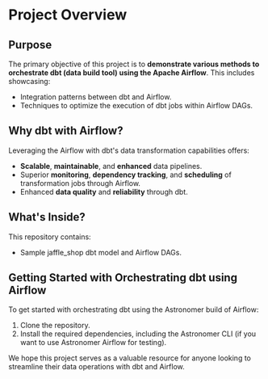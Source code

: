 # Project Overview

## Purpose

The primary objective of this project is to **demonstrate various methods to orchestrate dbt (data build tool) using the Apache Airflow**. This includes showcasing:

- Integration patterns between dbt and Airflow.
- Techniques to optimize the execution of dbt jobs within Airflow DAGs.

## Why dbt with Airflow?

Leveraging the Airflow with dbt's data transformation capabilities offers:

- **Scalable**, **maintainable**, and **enhanced** data pipelines.
- Superior **monitoring**, **dependency tracking**, and **scheduling** of transformation jobs through Airflow.
- Enhanced **data quality** and **reliability** through dbt.

## What's Inside?

This repository contains:

- Sample jaffle_shop dbt model and Airflow DAGs.

## Getting Started with Orchestrating dbt using Airflow

To get started with orchestrating dbt using the Astronomer build of Airflow:

1. Clone the repository.
2. Install the required dependencies, including the Astronomer CLI (if you want to use Astronomer Airflow for testing).

We hope this project serves as a valuable resource for anyone looking to streamline their data operations with dbt and Airflow.
